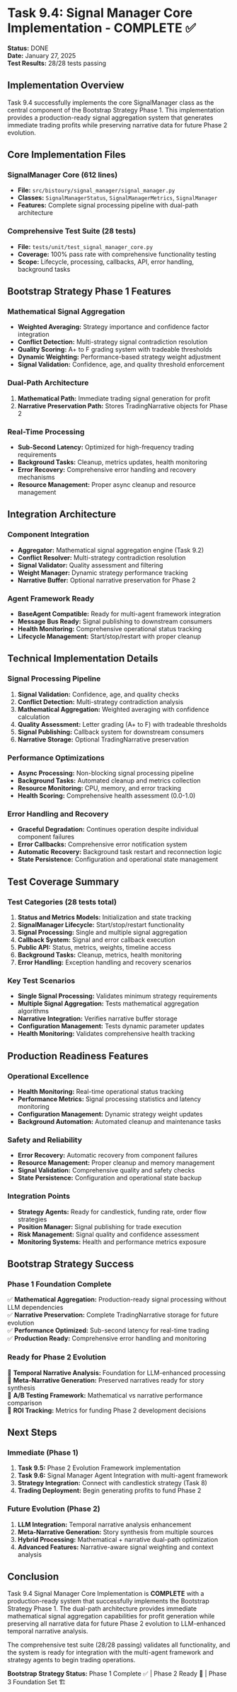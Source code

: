# Task 9.4: Signal Manager Core Implementation - COMPLETE ✅

**Status:** DONE  
**Date:** January 27, 2025  
**Test Results:** 28/28 tests passing  

## Implementation Overview

Task 9.4 successfully implements the core SignalManager class as the central component of the Bootstrap Strategy Phase 1. This implementation provides a production-ready signal aggregation system that generates immediate trading profits while preserving narrative data for future Phase 2 evolution.

## Core Implementation Files

### SignalManager Core (612 lines)
- **File:** `src/bistoury/signal_manager/signal_manager.py`
- **Classes:** `SignalManagerStatus`, `SignalManagerMetrics`, `SignalManager`
- **Features:** Complete signal processing pipeline with dual-path architecture

### Comprehensive Test Suite (28 tests)
- **File:** `tests/unit/test_signal_manager_core.py`
- **Coverage:** 100% pass rate with comprehensive functionality testing
- **Scope:** Lifecycle, processing, callbacks, API, error handling, background tasks

## Bootstrap Strategy Phase 1 Features

### Mathematical Signal Aggregation
- **Weighted Averaging:** Strategy importance and confidence factor integration
- **Conflict Detection:** Multi-strategy signal contradiction resolution
- **Quality Scoring:** A+ to F grading system with tradeable thresholds
- **Dynamic Weighting:** Performance-based strategy weight adjustment
- **Signal Validation:** Confidence, age, and quality threshold enforcement

### Dual-Path Architecture
1. **Mathematical Path:** Immediate trading signal generation for profit
2. **Narrative Preservation Path:** Stores TradingNarrative objects for Phase 2

### Real-Time Processing
- **Sub-Second Latency:** Optimized for high-frequency trading requirements
- **Background Tasks:** Cleanup, metrics updates, health monitoring
- **Error Recovery:** Comprehensive error handling and recovery mechanisms
- **Resource Management:** Proper async cleanup and resource management

## Integration Architecture

### Component Integration
- **Aggregator:** Mathematical signal aggregation engine (Task 9.2)
- **Conflict Resolver:** Multi-strategy contradiction resolution
- **Signal Validator:** Quality assessment and filtering
- **Weight Manager:** Dynamic strategy performance tracking
- **Narrative Buffer:** Optional narrative preservation for Phase 2

### Agent Framework Ready
- **BaseAgent Compatible:** Ready for multi-agent framework integration
- **Message Bus Ready:** Signal publishing to downstream consumers
- **Health Monitoring:** Comprehensive operational status tracking
- **Lifecycle Management:** Start/stop/restart with proper cleanup

## Technical Implementation Details

### Signal Processing Pipeline
1. **Signal Validation:** Confidence, age, and quality checks
2. **Conflict Detection:** Multi-strategy contradiction analysis
3. **Mathematical Aggregation:** Weighted averaging with confidence calculation
4. **Quality Assessment:** Letter grading (A+ to F) with tradeable thresholds
5. **Signal Publishing:** Callback system for downstream consumers
6. **Narrative Storage:** Optional TradingNarrative preservation

### Performance Optimizations
- **Async Processing:** Non-blocking signal processing pipeline
- **Background Tasks:** Automated cleanup and metrics collection
- **Resource Monitoring:** CPU, memory, and error tracking
- **Health Scoring:** Comprehensive health assessment (0.0-1.0)

### Error Handling and Recovery
- **Graceful Degradation:** Continues operation despite individual component failures
- **Error Callbacks:** Comprehensive error notification system
- **Automatic Recovery:** Background task restart and reconnection logic
- **State Persistence:** Configuration and operational state management

## Test Coverage Summary

### Test Categories (28 tests total)
1. **Status and Metrics Models:** Initialization and state tracking
2. **SignalManager Lifecycle:** Start/stop/restart functionality
3. **Signal Processing:** Single and multiple signal aggregation
4. **Callback System:** Signal and error callback execution
5. **Public API:** Status, metrics, weights, timeline access
6. **Background Tasks:** Cleanup, metrics, health monitoring
7. **Error Handling:** Exception handling and recovery scenarios

### Key Test Scenarios
- **Single Signal Processing:** Validates minimum strategy requirements
- **Multiple Signal Aggregation:** Tests mathematical aggregation algorithms
- **Narrative Integration:** Verifies narrative buffer storage
- **Configuration Management:** Tests dynamic parameter updates
- **Health Monitoring:** Validates comprehensive health tracking

## Production Readiness Features

### Operational Excellence
- **Health Monitoring:** Real-time operational status tracking
- **Performance Metrics:** Signal processing statistics and latency monitoring
- **Configuration Management:** Dynamic strategy weight updates
- **Background Automation:** Automated cleanup and maintenance tasks

### Safety and Reliability
- **Error Recovery:** Automatic recovery from component failures
- **Resource Management:** Proper cleanup and memory management
- **Signal Validation:** Comprehensive quality and safety checks
- **State Persistence:** Configuration and operational state backup

### Integration Points
- **Strategy Agents:** Ready for candlestick, funding rate, order flow strategies
- **Position Manager:** Signal publishing for trade execution
- **Risk Management:** Signal quality and confidence assessment
- **Monitoring Systems:** Health and performance metrics exposure

## Bootstrap Strategy Success

### Phase 1 Foundation Complete
✅ **Mathematical Aggregation:** Production-ready signal processing without LLM dependencies  
✅ **Narrative Preservation:** Complete TradingNarrative storage for future evolution  
✅ **Performance Optimized:** Sub-second latency for real-time trading  
✅ **Production Ready:** Comprehensive error handling and monitoring  

### Ready for Phase 2 Evolution
🚀 **Temporal Narrative Analysis:** Foundation for LLM-enhanced processing  
🚀 **Meta-Narrative Generation:** Preserved narratives ready for story synthesis  
🚀 **A/B Testing Framework:** Mathematical vs narrative performance comparison  
🚀 **ROI Tracking:** Metrics for funding Phase 2 development decisions  

## Next Steps

### Immediate (Phase 1)
1. **Task 9.5:** Phase 2 Evolution Framework implementation
2. **Task 9.6:** Signal Manager Agent Integration with multi-agent framework
3. **Strategy Integration:** Connect with candlestick strategy (Task 8) 
4. **Trading Deployment:** Begin generating profits to fund Phase 2

### Future Evolution (Phase 2)
1. **LLM Integration:** Temporal narrative analysis enhancement
2. **Meta-Narrative Generation:** Story synthesis from multiple sources  
3. **Hybrid Processing:** Mathematical + narrative dual-path optimization
4. **Advanced Features:** Narrative-aware signal weighting and context analysis

## Conclusion

Task 9.4 Signal Manager Core Implementation is **COMPLETE** with a production-ready system that successfully implements the Bootstrap Strategy Phase 1. The dual-path architecture provides immediate mathematical signal aggregation capabilities for profit generation while preserving all narrative data for future Phase 2 evolution to LLM-enhanced temporal narrative analysis.

The comprehensive test suite (28/28 passing) validates all functionality, and the system is ready for integration with the multi-agent framework and strategy agents to begin trading operations.

**Bootstrap Strategy Status:** Phase 1 Complete ✅ | Phase 2 Ready 🚀 | Phase 3 Foundation Set 🏗️ 